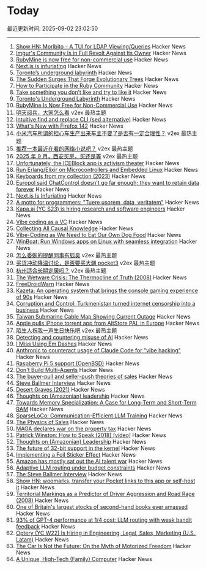 # Today

最近更新时间: 2025-09-02 23:02:50

--- 
1. [Show HN: Moribito – A TUI for LDAP Viewing/Queries](https://github.com/ericschmar/moribito) Hacker News
2. [Imgur's Community Is in Full Revolt Against Its Owner](https://www.404media.co/imgurs-community-is-in-full-revolt-against-its-owner/) Hacker News
3. [RubyMine is now free for non-commercial use](https://blog.jetbrains.com/ruby/2025/09/rubymine-is-now-free-for-non-commercial-use/) Hacker News
4. [Next.js is infuriating](https://blog.meca.sh/3lxoty3shjc2z) Hacker News
5. [Toronto’s underground labyrinth](https://www.worksinprogress.news/p/torontos-underground-labyrinth) Hacker News
6. [The Sudden Surges That Forge Evolutionary Trees](https://www.quantamagazine.org/the-sudden-surges-that-forge-evolutionary-trees-20250828/) Hacker News
7. [How to Participate in the Ruby Community](https://www.rubynewbie.org/10-ways-to-participate-in-the-ruby-community) Hacker News
8. [Take something you don’t like and try to like it](https://dynomight.net/liking/) Hacker News
9. [Toronto's Underground Labyrinth](https://www.worksinprogress.news/p/torontos-underground-labyrinth) Hacker News
10. [RubyMine Is Now Free for Non-Commercial Use](https://blog.jetbrains.com/ruby/2025/09/rubymine-is-now-free-for-non-commercial-use/) Hacker News
11. [明天阅兵，大家怎么看](https://www.v2ex.com/t/1156582) v2ex 最热主题
12. [Intuitive find and replace CLI (sed alternative)](https://github.com/chmln/sd) Hacker News
13. [What's New with Firefox 142](https://www.mozilla.org/en-US/firefox/142.0.1/whatsnew/?oldversion=139.0.4&utm_medium=firefox-desktop&utm_source=update&utm_campaign=142) Hacker News
14. [小米汽车所谓的担心车生产出来车主不要了是否有一定合理性？](https://www.v2ex.com/t/1156503) v2ex 最热主题
15. [推荐一本最近在看的网络小说吧？](https://www.v2ex.com/t/1156494) v2ex 最热主题
16. [2025 年 9 月，西安买房，买还是等](https://www.v2ex.com/t/1156468) v2ex 最热主题
17. [Unfortunately, the ICEBlock app is activism theater](https://micahflee.com/unfortunately-the-iceblock-app-is-activism-theater/) Hacker News
18. [Run Erlang/Elixir on Microcontrollers and Embedded Linux](https://www.grisp.org/software) Hacker News
19. [Keyboards from my collection (2023)](https://aresluna.org/50-keyboards-from-my-collection/) Hacker News
20. [Europol said ChatControl doesn't go far enough; they want to retain data forever](https://old.reddit.com/r/europe/comments/1n6cjw1/europol_said_chat_control_doesnt_go_far_enough/) Hacker News
21. [Next.js Is Infuriating](https://blog.meca.sh/3lxoty3shjc2z) Hacker News
22. [A motto for programmers: "Tuere usorem, data, veritatem"](https://koas.dev/a-motto-for-programming/) Hacker News
23. [Kapa.ai (YC S23) is hiring research and software engineers](https://www.ycombinator.com/companies/kapa-ai/jobs) Hacker News
24. [Vibe coding as a VC](https://kevinkuipers.substack.com/p/vc-for-vibe-coding-a-fresh-new-start) Hacker News
25. [Collecting All Causal Knowledge](https://causenet.org/) Hacker News
26. [Vibe-Coding as We Need to Eat Our Own Dog Food](https://kevinkuipers.substack.com/p/vc-for-vibe-coding-a-fresh-new-start) Hacker News
27. [WinBoat: Run Windows apps on Linux with seamless integration](https://github.com/TibixDev/winboat) Hacker News
28. [怎么委婉的提醒同事有狐臭](https://www.v2ex.com/t/1156474) v2ex 最热主题
29. [买货冲动降温讨论，是否要买大疆 pocket3](https://www.v2ex.com/t/1156459) v2ex 最热主题
30. [杭州适合长期定居吗？](https://www.v2ex.com/t/1156457) v2ex 最热主题
31. [The Wetware Crisis: The Thermocline of Truth (2008)](https://brucefwebster.com/2008/04/15/the-wetware-crisis-the-themocline-of-truth/) Hacker News
32. [FreeDroidWarn](https://github.com/woheller69/FreeDroidWarn) Hacker News
33. [Kazeta: An operating system that brings the console gaming experience of 90s](https://kazeta.org/) Hacker News
34. [Corruption and Control: Turkmenistan turned internet censorship into a business](https://blog.torproject.org/Corruption-Control-Turkmenistan-internet-censorship-business/) Hacker News
35. [Taiwan Submarine Cable Map Showing Current Outage](https://smc.peering.tw/) Hacker News
36. [Apple pulls iPhone torrent app from AltStore PAL in Europe](https://www.theverge.com/news/767344/apple-removes-itorrent-altstore-pal-ios-marketplace) Hacker News
37. [陌生人祝我一声生日快乐吧](https://www.v2ex.com/t/1156452) v2ex 最热主题
38. [Detecting and countering misuse of AI](https://www.anthropic.com/news/detecting-countering-misuse-aug-2025) Hacker News
39. [I Miss Using Em Dashes](https://bassi.li/articles/i-miss-using-em-dashes) Hacker News
40. [Anthropic to counteract usage of Claude Code for "vibe hacking"](https://www.anthropic.com/news/detecting-countering-misuse-aug-2025) Hacker News
41. [Raspberry Pi 5 support (OpenBSD)](https://marc.info/?l=openbsd-cvs&m=175675287220070&w=2) Hacker News
42. [Don't Build Multi-Agents](https://cognition.ai/blog/dont-build-multi-agents) Hacker News
43. [The buyer-pull and seller-push theories of sales](https://howtogrow.substack.com/p/the-physics-of-sales) Hacker News
44. [Steve Ballmer Interview](https://www.acquired.fm/episodes/the-steve-ballmer-interview) Hacker News
45. [Desert Graves (2021)](https://www.desertmountaineer.com/2021/08/06/graves/) Hacker News
46. [Thoughts on (Amazonian) leadership](https://www.daemonology.net/blog/2025-09-01-Thoughts-on-Amazonian-Leadership.html) Hacker News
47. [Towards Memory Specialization: A Case for Long-Term and Short-Term RAM](https://arxiv.org/abs/2508.02992) Hacker News
48. [SparseLoCo: Communication-Efficient LLM Training](https://arxiv.org/abs/2508.15706) Hacker News
49. [The Physics of Sales](https://howtogrow.substack.com/p/the-physics-of-sales) Hacker News
50. [MAGA declares war on the property tax](https://www.urbanproxima.com/p/maga-declares-war-on-the-property) Hacker News
51. [Patrick Winston: How to Speak (2018) [video]](https://www.youtube.com/watch?v=Unzc731iCUY) Hacker News
52. [Thoughts on (Amazonian) Leadership](https://www.daemonology.net/blog/2025-09-01-Thoughts-on-Amazonian-Leadership.html) Hacker News
53. [The future of 32-bit support in the kernel](https://lwn.net/SubscriberLink/1035727/4837b0d3dccf1cbb/) Hacker News
54. [Implementing a Foil Sticker Effect](https://www.4rknova.com/blog/2025/08/30/foil-sticker) Hacker News
55. [Amazon has mostly sat out the AI talent war](https://www.businessinsider.com/amazon-ai-talent-wars-internal-document-2025-8) Hacker News
56. [Adaptive LLM routing under budget constraints](https://arxiv.org/abs/2508.21141) Hacker News
57. [The Steve Ballmer Interview](https://www.acquired.fm/episodes/the-steve-ballmer-interview) Hacker News
58. [Show HN: woomarks, transfer your Pocket links to this app or self-host it](https://woomarks.com) Hacker News
59. [Territorial Markings as a Predictor of Driver Aggression and Road Rage (2008)](https://onlinelibrary.wiley.com/doi/abs/10.1111/j.1559-1816.2008.00364.x?prevSearch=allfield%3A%28szlemko%29) Hacker News
60. [One of Britain's largest stocks of second-hand books ever amassed](https://www.worldofinteriors.com/story/richard-axe-second-hand-books-yorkshire) Hacker News
61. [93% of GPT-4 performance at 1/4 cost: LLM routing with weak bandit feedback](https://arxiv.org/abs/2508.21141) Hacker News
62. [Optery (YC W22) Is Hiring in Engineering, Legal, Sales, Marketing (U.S., Latam)](https://www.optery.com/careers/) Hacker News
63. [The Car Is Not the Future: On the Myth of Motorized Freedom](https://blog.scaramuzza.me/articles/the_car_is_not_the_future.html) Hacker News
64. [A Unique, High-Tech (Family) Computer](https://nicole.express/2025/a-computer-in-your-home.html) Hacker News
